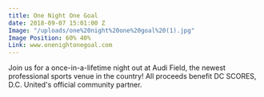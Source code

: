 ```yaml
---
title: One Night One Goal
date: 2018-09-07 15:01:00 Z
Image: "/uploads/one%20night%20one%20goal%20(1).jpg"
Image Position: 60% 40%
Link: www.onenightonegoal.com
---
```


Join us for a once-in-a-lifetime night out at Audi Field, the newest professional sports venue in the country! All proceeds benefit DC SCORES, D.C. United's official community partner.